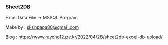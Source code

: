 ### Sheet2DB

Excel Data File -> MSSQL Program

Make by : skshpapa80@gmail.com

Blog : https://www.raycho12.pe.kr/2022/04/28/sheet2db-excel-db-upload/
